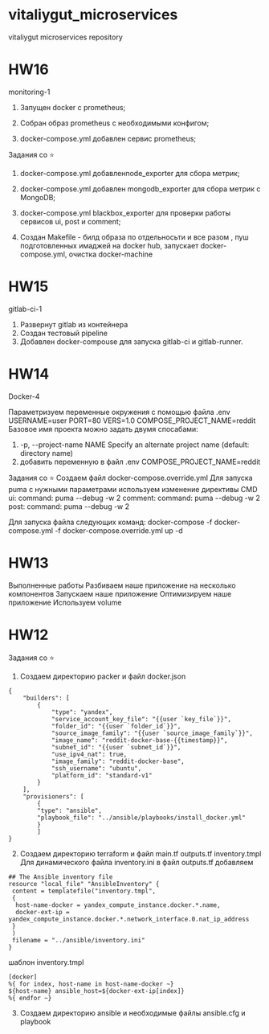 # vitaliygut_microservices
vitaliygut microservices repository

HW16
=========================================
monitoring-1

1. Запущен docker  с prometheus;

2. Собран образ prometheus с необходимыми конфигом;

3. docker-compose.yml добавлен сервис prometheus;

Задания со ⭐
1. docker-compose.yml добавленnode_exporter для сбора метрик;

2. docker-compose.yml  добавлен mongodb_exporter для сбора метрик с MongoDB; 

3. docker-compose.yml blackbox_exporter для проверки работы сервисов ui, post и comment;

4. Создан Makefile - билд образа по отдельносьти и все разом , пуш подготовленных имаджей на docker hub, запускает docker-compose.yml, очистка docker-machine

HW15
=========================================
gitlab-ci-1

1. Развернут gitlab из контейнера
2. Создан тестовый pipeline
3. Добавлен docker-compouse для запуска gitlab-ci и gitlab-runner.

HW14
=========================================
Docker-4

Параметризуем переменные окружения с помощью файла .env
USERNAME=user
PORT=80
VERS=1.0
COMPOSE_PROJECT_NAME=reddit
Базовое имя проекта можно задать двумя спосабами:
  1.   -p, --project-name NAME     Specify an alternate project name
                              (default: directory name)
  2. добавить переменную в файл .env COMPOSE_PROJECT_NAME=reddit

Задания со ⭐
Создаем файл docker-compose.override.yml
Для запуска puma с нужными параметрами используем изменение директивы CMD
  ui:
    command: puma --debug -w 2
  comment:
    command: puma --debug -w 2
  post:
    command: puma --debug -w 2

Для запуска файла следующих команд: docker-compose -f docker-compose.yml -f docker-compose.override.yml up -d

HW13
=========================================

Выполненные работы
Разбиваем наше приложение на несколько компонентов
Запускаем наше приложение
Оптимизируем наше приложение
Используем volume

HW12
=========================================
Задания со ⭐
1. Создаем директорию packer и файл docker.json
```
{
    "builders": [
        {
            "type": "yandex",
            "service_account_key_file": "{{user `key_file`}}",
            "folder_id": "{{user `folder_id`}}",
            "source_image_family": "{{user `source_image_family`}}",
            "image_name": "reddit-docker-base-{{timestamp}}",
            "subnet_id": "{{user `subnet_id`}}",
            "use_ipv4_nat": true,
            "image_family": "reddit-docker-base",
            "ssh_username": "ubuntu",
            "platform_id": "standard-v1"
        }
    ],
    "provisioners": [
        {
        "type": "ansible",
        "playbook_file": "../ansible/playbooks/install_docker.yml"
        }
        ]
}
```
2. Создаем директорию terraform и файл main.tf outputs.tf inventory.tmpl
Для динамического файла inventory.ini в файл outputs.tf добавляем 
```
## The Ansible inventory file
resource "local_file" "AnsibleInventory" {
 content = templatefile("inventory.tmpl",
 {
  host-name-docker = yandex_compute_instance.docker.*.name,
  docker-ext-ip = yandex_compute_instance.docker.*.network_interface.0.nat_ip_address
 }
 )
 filename = "../ansible/inventory.ini"
}
```
шаблон inventory.tmpl 
```
[docker]
%{ for index, host-name in host-name-docker ~}
${host-name} ansible_host=${docker-ext-ip[index]}
%{ endfor ~}
```
3. Создаем директорию ansible и необходимые файлы ansible.cfg и playbook
